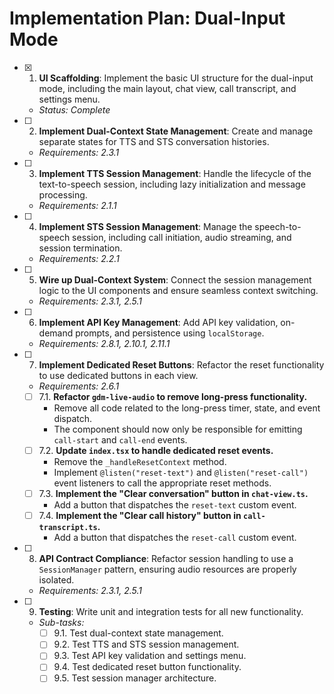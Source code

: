 # Implementation Plan: Dual-Input Mode

- [x] 1. **UI Scaffolding**: Implement the basic UI structure for the dual-input mode, including the main layout, chat view, call transcript, and settings menu.
  - _Status: Complete_

- [ ] 2. **Implement Dual-Context State Management**: Create and manage separate states for TTS and STS conversation histories.
  - _Requirements: 2.3.1_

- [ ] 3. **Implement TTS Session Management**: Handle the lifecycle of the text-to-speech session, including lazy initialization and message processing.
  - _Requirements: 2.1.1_

- [ ] 4. **Implement STS Session Management**: Manage the speech-to-speech session, including call initiation, audio streaming, and session termination.
  - _Requirements: 2.2.1_

- [ ] 5. **Wire up Dual-Context System**: Connect the session management logic to the UI components and ensure seamless context switching.
  - _Requirements: 2.3.1, 2.5.1_

- [ ] 6. **Implement API Key Management**: Add API key validation, on-demand prompts, and persistence using `localStorage`.
  - _Requirements: 2.8.1, 2.10.1, 2.11.1_

- [ ] 7. **Implement Dedicated Reset Buttons**: Refactor the reset functionality to use dedicated buttons in each view.
  - _Requirements: 2.6.1_
  - [ ] 7.1. **Refactor `gdm-live-audio` to remove long-press functionality.**
    - Remove all code related to the long-press timer, state, and event dispatch.
    - The component should now only be responsible for emitting `call-start` and `call-end` events.
  - [ ] 7.2. **Update `index.tsx` to handle dedicated reset events.**
    - Remove the `_handleResetContext` method.
    - Implement `@listen("reset-text")` and `@listen("reset-call")` event listeners to call the appropriate reset methods.
  - [ ] 7.3. **Implement the "Clear conversation" button in `chat-view.ts`.**
    - Add a button that dispatches the `reset-text` custom event.
  - [ ] 7.4. **Implement the "Clear call history" button in `call-transcript.ts`.**
    - Add a button that dispatches the `reset-call` custom event.

- [ ] 8. **API Contract Compliance**: Refactor session handling to use a `SessionManager` pattern, ensuring audio resources are properly isolated.
  - _Requirements: 2.3.1, 2.5.1_

- [ ] 9. **Testing**: Write unit and integration tests for all new functionality.
  - _Sub-tasks:_
    - [ ] 9.1. Test dual-context state management.
    - [ ] 9.2. Test TTS and STS session management.
    - [ ] 9.3. Test API key validation and settings menu.
    - [ ] 9.4. Test dedicated reset button functionality.
    - [ ] 9.5. Test session manager architecture.